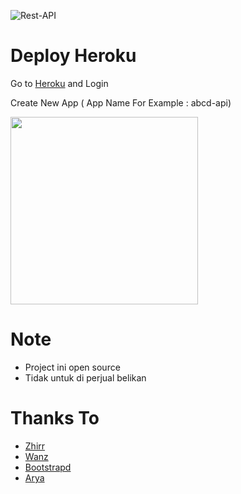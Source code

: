 ![Rest-API](https://telegra.ph/file/26905b9bde3acb8b5e001.jpg)

# Deploy Heroku

Go to [Heroku](https://heroku.com) and Login

Create New App ( App Name For Example : abcd-api)

<img src="https://i.postimg.cc/Z5T8Btw2/newapp.png" width="300">

# Note
- Project ini open source
- Tidak untuk di perjual belikan

# Thanks To
- [Zhirr](https://github.com)
- [Wanz](https://github.com)
- [Bootstrapd](https://github.com)
- [Arya](https://github.com/arya-was)
